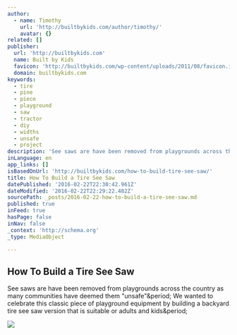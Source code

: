 ```yaml
---
author:
  - name: Timothy
    url: 'http://builtbykids.com/author/timothy/'
    avatar: {}
related: []
publisher:
  url: 'http://builtbykids.com'
  name: Built by Kids
  favicon: 'http://builtbykids.com/wp-content/uploads/2011/08/favicon.ico'
  domain: builtbykids.com
keywords:
  - tire
  - pine
  - piece
  - playground
  - saw
  - tractor
  - diy
  - widths
  - unsafe
  - project
description: 'See saws are have been removed from playgrounds across the country as many communities have deemed them "unsafe". We wanted to celebrate this classic piece of playground equipment by building a backyard tire see saw version that is suitable or adults and kids.'
inLanguage: en
app_links: []
isBasedOnUrl: 'http://builtbykids.com/how-to-build-tire-see-saw/'
title: How To Build a Tire See Saw
datePublished: '2016-02-22T22:30:42.961Z'
dateModified: '2016-02-22T22:29:22.482Z'
sourcePath: _posts/2016-02-22-how-to-build-a-tire-see-saw.md
published: true
inFeed: true
hasPage: false
inNav: false
_context: 'http://schema.org'
_type: MediaObject

---
```

<article style=""><h1>How To Build a Tire See Saw</h1><p>See saws are have been removed from playgrounds across the country as many communities have deemed them "unsafe"&amp;period; We wanted to celebrate this classic piece of playground equipment by building a backyard tire see saw version that is suitable or adults and kids&amp;period;</p><img src="http://i1.wp.com/builtbykids.com/wp-content/uploads/2013/04/build-see-saw.jpg?resize=600%2C896" /></article>